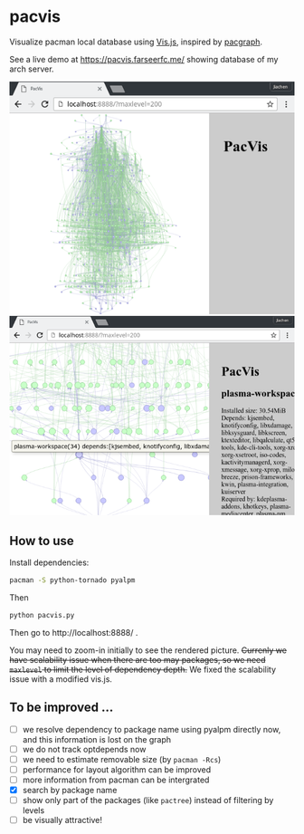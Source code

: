 # pacvis

Visualize pacman local database using [Vis.js](http://visjs.org/),
inspired by [pacgraph](http://kmkeen.com/pacgraph/).

See a live demo at https://pacvis.farseerfc.me/ showing database of my arch server.

![full](screenshots/full.png)
![zoomin](screenshots/zoomin.png)

## How to use

Install dependencies:
```bash
pacman -S python-tornado pyalpm
```

Then

```python
python pacvis.py
```

Then go to http://localhost:8888/ .

You may need to zoom-in initially to see the rendered picture.
~~Currenly we have scalability issue when there are too may packages, so we need
`maxlevel` to limit the level of dependency depth.~~ We fixed the scalability
issue with a modified vis.js.

## To be improved ...

- [ ] we resolve dependency to package name using pyalpm directly now,
      and this information is lost on the graph
- [ ] we do not track optdepends now
- [ ] we need to estimate removable size (by `pacman -Rcs`)
- [ ] performance for layout algorithm can be improved
- [ ] more information from pacman can be intergrated
- [x] search by package name
- [ ] show only part of the packages (like `pactree`) instead of filtering by levels
- [ ] be visually attractive!
